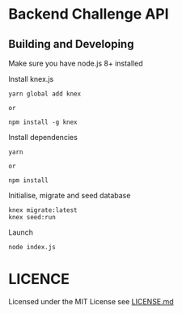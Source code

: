 # Backend Challenge API

## Building and Developing

Make sure you have node.js 8+ installed

Install knex.js
```
yarn global add knex

or

npm install -g knex
```

Install dependencies
```
yarn

or

npm install
```

Initialise, migrate and seed database
```
knex migrate:latest
knex seed:run
```

Launch
```
node index.js
```

# LICENCE

Licensed under the MIT License see [LICENSE.md](LICENSE.md)